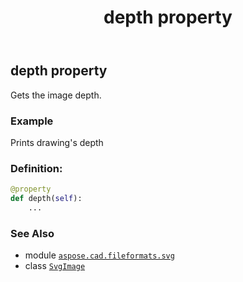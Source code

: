 ﻿---
title: depth property
second_title: Aspose.CAD for Python via .NET API References
description: 
type: docs
weight: 140
url: /python-net/aspose.cad.fileformats.svg/svgimage/depth/
is_root: false
---

## depth property


Gets the image depth.

### Example 


Prints drawing's depth
### Definition:
```python
@property
def depth(self):
    ...
```

### See Also
* module [`aspose.cad.fileformats.svg`](../../)
* class [`SvgImage`](/cad/python-net/aspose.cad.fileformats.svg/svgimage)
